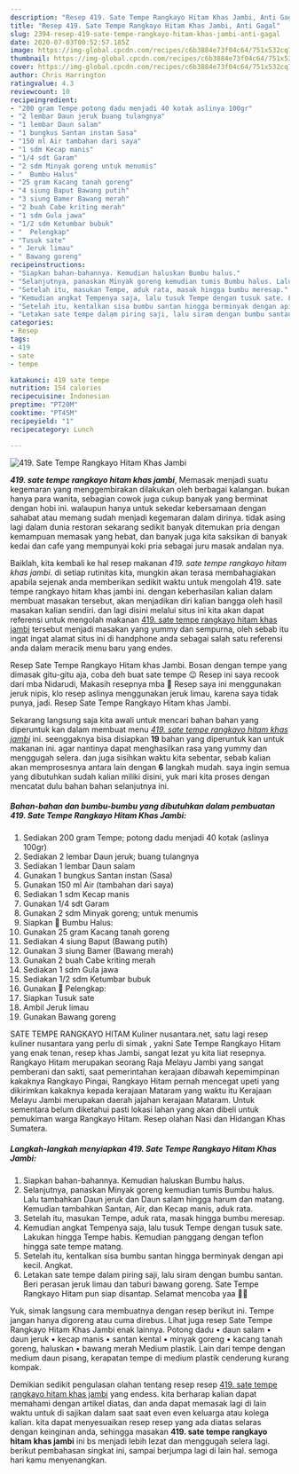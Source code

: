 ```yaml
---
description: "Resep 419. Sate Tempe Rangkayo Hitam Khas Jambi, Anti Gagal"
title: "Resep 419. Sate Tempe Rangkayo Hitam Khas Jambi, Anti Gagal"
slug: 2394-resep-419-sate-tempe-rangkayo-hitam-khas-jambi-anti-gagal
date: 2020-07-03T00:52:57.185Z
image: https://img-global.cpcdn.com/recipes/c6b3884e73f04c64/751x532cq70/419-sate-tempe-rangkayo-hitam-khas-jambi-foto-resep-utama.jpg
thumbnail: https://img-global.cpcdn.com/recipes/c6b3884e73f04c64/751x532cq70/419-sate-tempe-rangkayo-hitam-khas-jambi-foto-resep-utama.jpg
cover: https://img-global.cpcdn.com/recipes/c6b3884e73f04c64/751x532cq70/419-sate-tempe-rangkayo-hitam-khas-jambi-foto-resep-utama.jpg
author: Chris Harrington
ratingvalue: 4.3
reviewcount: 10
recipeingredient:
- "200 gram Tempe potong dadu menjadi 40 kotak aslinya 100gr"
- "2 lembar Daun jeruk buang tulangnya"
- "1 lembar Daun salam"
- "1 bungkus Santan instan Sasa"
- "150 ml Air tambahan dari saya"
- "1 sdm Kecap manis"
- "1/4 sdt Garam"
- "2 sdm Minyak goreng untuk menumis"
- "  Bumbu Halus"
- "25 gram Kacang tanah goreng"
- "4 siung Baput Bawang putih"
- "3 siung Bamer Bawang merah"
- "2 buah Cabe kriting merah"
- "1 sdm Gula jawa"
- "1/2 sdm Ketumbar bubuk"
- "  Pelengkap"
- "Tusuk sate"
- " Jeruk limau"
- " Bawang goreng"
recipeinstructions:
- "Siapkan bahan-bahannya. Kemudian haluskan Bumbu halus."
- "Selanjutnya, panaskan Minyak goreng kemudian tumis Bumbu halus. Lalu tambahkan Daun jeruk dan Daun salam hingga harum dan matang. Kemudian tambahkan Santan, Air, dan Kecap manis, aduk rata."
- "Setelah itu, masukan Tempe, aduk rata, masak hingga bumbu meresap."
- "Kemudian angkat Tempenya saja, lalu tusuk Tempe dengan tusuk sate. Lakukan hingga Tempe habis. Kemudian panggang dengan teflon hingga sate tempe matang."
- "Setelah itu, kentalkan sisa bumbu santan hingga berminyak dengan api kecil. Angkat."
- "Letakan sate tempe dalam piring saji, lalu siram dengan bumbu santan. Beri perasan jeruk limau dan taburi bawang goreng. Sate Tempe Rangkayo Hitam pun siap disantap. Selamat mencoba yaa 🙏😊"
categories:
- Resep
tags:
- 419
- sate
- tempe

katakunci: 419 sate tempe 
nutrition: 154 calories
recipecuisine: Indonesian
preptime: "PT20M"
cooktime: "PT45M"
recipeyield: "1"
recipecategory: Lunch

---
```



![419. Sate Tempe Rangkayo Hitam Khas Jambi](https://img-global.cpcdn.com/recipes/c6b3884e73f04c64/751x532cq70/419-sate-tempe-rangkayo-hitam-khas-jambi-foto-resep-utama.jpg)

<b><i>419. sate tempe rangkayo hitam khas jambi</i></b>, Memasak menjadi suatu kegemaran yang menggembirakan dilakukan oleh berbagai kalangan. bukan hanya para wanita, sebagian cowok juga cukup banyak yang berminat dengan hobi ini. walaupun hanya untuk sekedar kebersamaan dengan sahabat atau memang sudah menjadi kegemaran dalam dirinya. tidak asing lagi dalam dunia restoran sekarang sedikit banyak ditemukan pria dengan kemampuan memasak yang hebat, dan banyak juga kita saksikan di banyak kedai dan cafe yang mempunyai koki pria sebagai juru masak andalan nya.

Baiklah, kita kembali ke hal resep makanan <i>419. sate tempe rangkayo hitam khas jambi</i>. di setiap rutinitas kita, mungkin akan terasa membahagiakan apabila sejenak anda memberikan sedikit waktu untuk mengolah 419. sate tempe rangkayo hitam khas jambi ini. dengan keberhasilan kalian dalam membuat masakan tersebut, akan menjadikan diri kalian bangga oleh hasil masakan kalian sendiri. dan lagi disini melalui situs ini kita akan dapat referensi untuk mengolah makanan <u>419. sate tempe rangkayo hitam khas jambi</u> tersebut menjadi masakan yang yummy dan sempurna, oleh sebab itu ingat ingat alamat situs ini di handphone anda sebagai salah satu referensi anda dalam meracik menu baru yang endes.

Resep Sate Tempe Rangkayo Hitam khas Jambi. Bosan dengan tempe yang dimasak gitu-gitu aja, coba deh buat sate tempe 😉 Resep ini saya recook dari mba Nidarudi, Makasih resepnya mba 🤗 Resep saya ini menggunakan jeruk nipis, klo resep aslinya menggunakan jeruk limau, karena saya tidak punya, jadi. Resep Sate Tempe Rangkayo Hitam khas Jambi.


Sekarang langsung saja kita awali untuk mencari bahan bahan yang diperuntuk kan dalam membuat menu <u><i>419. sate tempe rangkayo hitam khas jambi</i></u> ini. seenggaknya bisa disiapkan <b>19</b> bahan yang diperuntuk kan untuk makanan ini. agar nantinya dapat menghasilkan rasa yang yummy dan menggugah selera. dan juga sisihkan waktu kita sebentar, sebab kalian akan memprosesnya antara lain dengan <b>6</b> langkah mudah. saya ingin semua yang dibutuhkan sudah kalian miliki disini, yuk mari kita proses dengan mencatat dulu bahan bahan selanjutnya ini.

<!--inarticleads1-->

##### Bahan-bahan dan bumbu-bumbu yang dibutuhkan dalam pembuatan 419. Sate Tempe Rangkayo Hitam Khas Jambi:

1. Sediakan 200 gram Tempe; potong dadu menjadi 40 kotak (aslinya 100gr)
1. Sediakan 2 lembar Daun jeruk; buang tulangnya
1. Sediakan 1 lembar Daun salam
1. Gunakan 1 bungkus Santan instan (Sasa)
1. Gunakan 150 ml Air (tambahan dari saya)
1. Sediakan 1 sdm Kecap manis
1. Gunakan 1/4 sdt Garam
1. Gunakan 2 sdm Minyak goreng; untuk menumis
1. Siapkan  📌 Bumbu Halus:
1. Gunakan 25 gram Kacang tanah goreng
1. Sediakan 4 siung Baput (Bawang putih)
1. Gunakan 3 siung Bamer (Bawang merah)
1. Gunakan 2 buah Cabe kriting merah
1. Sediakan 1 sdm Gula jawa
1. Sediakan 1/2 sdm Ketumbar bubuk
1. Gunakan  📌 Pelengkap:
1. Siapkan Tusuk sate
1. Ambil  Jeruk limau
1. Gunakan  Bawang goreng


SATE TEMPE RANGKAYO HITAM Kuliner nusantara.net, satu lagi resep kuliner nusantara yang perlu di simak , yakni Sate Tempe Rangkayo Hitam yang enak tenan, resep khas Jambi, sangat lezat yu kita liat resepnya. Rangkayo Hitam merupakan seorang Raja Melayu Jambi yang sangat pemberani dan sakti, saat pemerintahan kerajaan dibawah kepemimpinan kakaknya Rangkayo Pingai, Rangkayo Hitam pernah mencegat upeti yang dikirimkan kakaknya kepada kerajaan Mataram yang waktu itu Kerajaan Melayu Jambi merupakan daerah jajahan kerajaan Mataram. Untuk sementara belum diketahui pasti lokasi lahan yang akan dibeli untuk pemukiman warga Rangkayo Hitam. Resep olahan Nasi dan Hidangan Khas Sumatera. 

<!--inarticleads2-->

##### Langkah-langkah menyiapkan 419. Sate Tempe Rangkayo Hitam Khas Jambi:

1. Siapkan bahan-bahannya. Kemudian haluskan Bumbu halus.
1. Selanjutnya, panaskan Minyak goreng kemudian tumis Bumbu halus. Lalu tambahkan Daun jeruk dan Daun salam hingga harum dan matang. Kemudian tambahkan Santan, Air, dan Kecap manis, aduk rata.
1. Setelah itu, masukan Tempe, aduk rata, masak hingga bumbu meresap.
1. Kemudian angkat Tempenya saja, lalu tusuk Tempe dengan tusuk sate. Lakukan hingga Tempe habis. Kemudian panggang dengan teflon hingga sate tempe matang.
1. Setelah itu, kentalkan sisa bumbu santan hingga berminyak dengan api kecil. Angkat.
1. Letakan sate tempe dalam piring saji, lalu siram dengan bumbu santan. Beri perasan jeruk limau dan taburi bawang goreng. Sate Tempe Rangkayo Hitam pun siap disantap. Selamat mencoba yaa 🙏😊


Yuk, simak langsung cara membuatnya dengan resep berikut ini. Tempe jangan hanya digoreng atau cuma direbus. Lihat juga resep Sate Tempe Rangkayo Hitam Khas Jambi enak lainnya. Potong dadu • daun salam • daun jeruk • kecap manis • santan kental • minyak goreng • kacang tanah goreng, haluskan • bawang merah Medium plastik. Lain dari tempe dengan medium daun pisang, kerapatan tempe di medium plastik cenderung kurang kompak. 

Demikian sedikit pengulasan olahan tentang resep resep <u>419. sate tempe rangkayo hitam khas jambi</u> yang endess. kita berharap kalian dapat memahami dengan artikel diatas, dan anda dapat memasak lagi di lain waktu untuk di sajikan dalam saat saat even even keluarga atau kolega kalian. kita dapat menyesuaikan resep resep yang ada diatas selaras dengan keinginan anda, sehingga masakan <b>419. sate tempe rangkayo hitam khas jambi</b> ini bs menjadi lebih lezat dan menggugah selera lagi. berikut pembahasan singkat ini, sampai berjumpa lagi di lain hal. semoga hari kamu menyenangkan.

